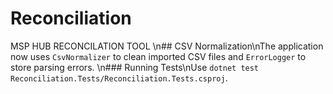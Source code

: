 # Reconciliation
MSP HUB RECONCILATION TOOL
\n## CSV Normalization\nThe application now uses `CsvNormalizer` to clean imported CSV files and `ErrorLogger` to store parsing errors.
\n### Running Tests\nUse `dotnet test Reconciliation.Tests/Reconciliation.Tests.csproj`.

